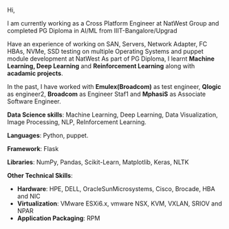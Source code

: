 Hi,


I am currently working as a Cross Platform Engineer at NatWest Group and completed PG Diploma in AI/ML from IIIT-Bangalore/Upgrad

Have an experience of working on SAN, Servers, Network Adapter, FC HBAs, NVMe, SSD testing on multiple Operating Systems and puppet module development at NatWest
As part of PG Diploma, I learnt **Machine Learning, Deep Learning** and **Reinforcement Learning** along with **acadamic projects**.

In the past, I have worked with **Emulex(Broadcom)** as test engineer, **Qlogic** as engineer2, **Broadcom** as Engineer Staf1 and **MphasiS** as Associate Software Engineer. 


**Data Science skills**: Machine Learning, Deep Learning, Data Visualization, Image Processing, NLP, ReInforcement Learning.

**Languages**: Python, puppet.

**Framework**: Flask

**Libraries**:  NumPy, Pandas, Scikit-Learn, Matplotlib, Keras, NLTK

**Other Technical Skills**:
- **Hardware**: HPE, DELL, OracleSunMicrosystems, Cisco, Brocade, HBA and NIC
- **Virtualization**: VMware ESXi6.x, vmware NSX, KVM, VXLAN, SRIOV and NPAR
- **Application Packaging**: RPM

<!---
ashokkumarpakki/ashokkumarpakki is a ✨ special ✨ repository because its `README.md` (this file) appears on your GitHub profile.
You can click the Preview link to take a look at your changes.
--->
